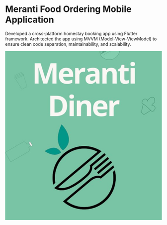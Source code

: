 # Meranti Food Ordering Mobile Application

Developed a cross-platform homestay booking app using Flutter framework.
Architected the app using MVVM (Model-View-ViewModel) to ensure clean code separation, maintainability, and scalability.

![HOME!](assets/images/logo.jpeg)
